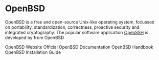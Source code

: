 # OpenBSD

OpenBSD is a free and open-source Unix-like operating system, focussed on portability, standardization, correctness, proactive security and integrated cryptography. The popular software application [OpenSSH](https://www.openssh.com/) is developed by from OpenBSD

<BadgeLink badgeText='Official Website' colorScheme='blue' href='https://www.openbsd.org/'>OpenBSD Website</BadgeLink>
<BadgeLink badgeText='Official Documentation' colorScheme='blue' href='https://man.openbsd.org/search'>Official OpenBSD Documentation</BadgeLink>
<BadgeLink badgeText='Read' colorScheme='yellow' href='https://www.openbsdhandbook.com/'>OpenBSD Handbook</BadgeLink>
<BadgeLink badgeText='Read' colorScheme='yellow' href='https://www.openbsd.org/faq/faq4.html'>OpenBSD Installation Guide</BadgeLink>
